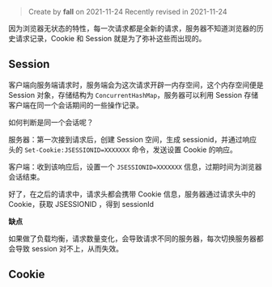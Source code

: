 > Create by **fall** on 2021-11-24
> Recently revised in 2021-11-24

因为浏览器无状态的特性，每一次请求都是全新的请求，服务器不知道浏览器的历史请求记录，Cookie 和 Session 就是为了弥补这些而出现的。

## Session

客户端向服务端请求时，服务端会为这次请求开辟一内存空间，这个内存空间便是 Session 对象，存储结构为 `ConcurrentHashMap`，服务器可以利用 Session 存储客户端在同一个会话期间的一些操作记录。

如何判断是同一个会话呢？

服务器：第一次接到请求后，创建 Session 空间，生成 sessionid，并通过响应头的 `Set-Cookie:JSESSIONID=XXXXXXX` 命令，发送设置 Cookie 的响应。

客户端：收到该响应后，设置一个 `JSESSIONID=XXXXXXX` 信息，过期时间为浏览器会话结束。

好了，在之后的请求中，请求头都会携带 Cookie 信息，服务器通过请求头中的 Cookie，获取 JSESSIONID ，得到 sessionId

**缺点**

如果做了负载均衡，请求数量变化，会导致请求不同的服务器，每次切换服务器都会导致 session 对不上，从而失效。



## Cookie